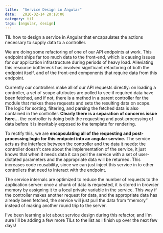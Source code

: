 ```yaml
---
title:  "Service Design in Angular"
date:   2016-02-14 20:18:00
category: til
tags: [angular, design]
---
```


TIL how to design a service in Angular that encapsulates the actions necessary to supply data to a controller.

We are doing some refactoring of one of our API endpoints at work. This endpoint ships far too much data to the front-end, which is causing issues for our application infrastructure during periods of heavy load. Alleviating this resource bottleneck has involved significant refactoring of both the endpoint itself, and of the front-end components that require data from this endpoint.

Currently our controllers make all of our API requests directly: on loading a controller, a set of scope attributes are polled to see if required data have been fetched, and if not, there is a method in a parent controller for the module that makes these requests and sets the resulting data on scope. The logic for sorting, filtering, and parsing the fetched data is also contained in the controller. __Clearly there is a separation of concerns issue here...__ the controller is doing both the requesting and post-processing of data before it is inevitably exposed to the template for rendering.

To rectify this, we are __encapsulating all of the requesting and post-processing logic for this endpoint into an angular service.__ The service acts as the interface between the controller and the data it needs: the controller doesn't care about the implementation of the service, it just knows that when it needs data it can poll the service with a set of user-dictated parameters and the appropriate data will be returned. This increases code reusability, since we can just inject this service in to other controllers that need to interact with the endpoint.

The service internals are optimized to reduce the number of requests to the application server: once a chunk of data is requested, it is stored in browser memory by assigning it to a local private variable in the service. This way if the controller makes another request for data, and the appropriate data has already been fetched, the service will just pull the data from “memory” instead of making another round trip to the server.

I've been learning a lot about service design during this refactor, and I'm sure I'll be adding a few more TILs to the list as I finish up over the next few days!
